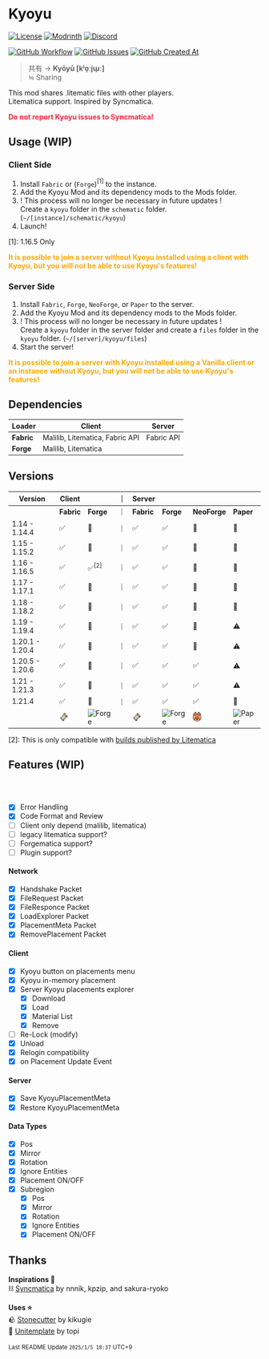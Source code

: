 # Kyoyu

[![License](https://img.shields.io/github/license/Vulpeus-Server/kyoyu)](http://www.gnu.org/licenses/lgpl-3.0.html)
[![Modrinth](https://img.shields.io/modrinth/dt/VozTPxB4?label=Modrinth%20Downloads)](https://modrinth.com/mod/VozTPxB4)
[![Discord](https://img.shields.io/discord/1157213775791935539?logo=Discord)](https://discord.gg/tjayanzYMf)

[![GitHub Workflow](https://github.com/Vulpeus-Server/kyoyu/actions/workflows/gradle.yml/badge.svg)](https://github.com/Vulpeus-Server/kyoyu/actions/workflows/gradle.yml)
[![GitHub Issues](https://img.shields.io/github/issues/Vulpeus-Server/kyoyu)](https://github.com/Vulpeus-Server/kyoyu/issues)
[![GitHub Created At](https://img.shields.io/github/created-at/Vulpeus-Server/kyoyu)](https://github.com/Vulpeus-Server/kyoyu)

> 共有 -> **Kyōyū [kʲo̞ːjɯ̟ː]**<br>
> ≒ Sharing

This mod shares .litematic files with other players.<br>
Litematica support. Inspired by Syncmatica.

<strong><font color=#ff223a>Do not report Kyoyu issues to Syncmatica!</font></strong>

## Usage (WIP)

### Client Side

1. Install `Fabric` or (`Forge`)<a><sup>[1]</sup></a> to the instance.
2. Add the Kyoyu Mod and its dependency mods to the Mods folder.
3. ! This process will no longer be necessary in future updates !<br>
   Create a `kyoyu` folder in the `schematic` folder. (`~/[instance]/schematic/kyoyu`)
4. Launch!

<a>[1]</a>: 1.16.5 Only

<b><font color=#F9AA00>It is possible to join a server without Kyoyu installed using a client with Kyoyu, but you will not be able to use Kyoyu's features!</font></b>

### Server Side

1. Install `Fabric`, `Forge`, `NeoForge`, or `Paper` to the server.
2. Add the Kyoyu Mod and its dependency mods to the Mods folder.
3. ! This process will no longer be necessary in future updates !<br>
   Create a `kyoyu` folder in the server folder and create a `files` folder in the `kyoyu` folder. (`~/[server]/kyoyu/files`)
4. Start the server!

<b><font color=#F9AA00>It is possible to join a server with Kyoyu installed using a Vanilla client or an instance without Kyoyu, but you will not be able to use Kyoyu's features!</font></b>

## Dependencies

| Loader        | Client                          | Server     |
|---------------|---------------------------------|------------|
| **Fabric**    | Malilib, Litematica, Fabric API | Fabric API |
| **Forge**     | Malilib, Litematica             |            |

## Versions

| Version          | Client     |           |｜| Server     |           |              |           |
|------------------|------------|-----------|--|------------|-----------|--------------|-----------|
|                  | **Fabric** | **Forge** |｜| **Fabric** | **Forge** | **NeoForge** | **Paper** |
| 1.14 - 1.14.4    | ✅        | 🚫        |｜| ✅        | ✅        | 🚫          | 🚫       |
| 1.15 - 1.15.2    | ✅        | 🚫        |｜| ✅        | ✅        | 🚫          | 🚫       |
| 1.16 - 1.16.5    | ✅        | ✅<a><sup>[2]</sup></a>|｜| ✅        | ✅        | 🚫          | 🚫       |
| 1.17 - 1.17.1    | ✅        | 🚫        |｜| ✅        | ✅        | 🚫          | 🚫       |
| 1.18 - 1.18.2    | ✅        | 🚫        |｜| ✅        | ✅        | 🚫          | 🚫       |
| 1.19 - 1.19.4    | ✅        | 🚫        |｜| ✅        | ✅        | 🚫          | ⚠️       |
| 1.20.1 - 1.20.4  | ✅        | 🚫        |｜| ✅        | ✅        | 🚫          | ⚠️       |
| 1.20.5 - 1.20.6  | ✅        | 🚫        |｜| ✅        | ✅        | ✅          | ⚠️       |
| 1.21 - 1.21.3    | ✅        | 🚫        |｜| ✅        | ✅        | ✅          | ⚠️       |
| 1.21.4           | ✅        | 🚫        |｜| ✅        | ✅        | ✅          | 🚫       |
||<img src="https://raw.githubusercontent.com/FabricMC/fabric/refs/heads/1.21.4/src/main/resources/assets/fabric/icon.png" width="18px" alt="Fabric">|<img src="https://raw.githubusercontent.com/MinecraftForge/MinecraftForge/refs/heads/1.21.x/icon.ico" width="18px" alt="Forge">||<img src="https://raw.githubusercontent.com/FabricMC/fabric/refs/heads/1.21.4/src/main/resources/assets/fabric/icon.png" width="18px" alt="Fabric">|<img src="https://raw.githubusercontent.com/MinecraftForge/MinecraftForge/refs/heads/1.21.x/icon.ico" width="18px" alt="Forge">|<img src="https://raw.githubusercontent.com/neoforged/NeoForge/ac7a3bc021d604509763dd8d310aefc8fc4a4039/.idea/icon.svg" width="18px" alt="NeoForge">|<img src="https://forums.papermc.io/data/assets/logo/paperlogo512.png" width="18px" alt="Paper">|

<a>[2]</a>: This is only compatible with <a href="https://modrinth.com/mod/litematica/versions?g=1.16.5&l=forge" target="_blank">builds published by Litematica</a>

## Features (WIP)

### 　

- [x] Error Handling
- [x] Code Format and Review
- [ ] Client only depend (malilib, litematica)
- [ ] legacy litematica support?
- [ ] Forgematica support?
- [ ] Plugin support?

#### Network

- [x] Handshake Packet
- [x] FileRequest Packet
- [x] FileResponce Packet
- [x] LoadExplorer Packet
- [x] PlacementMeta Packet
- [x] RemovePlacement Packet

#### Client

- [x] Kyoyu button on placements menu
- [x] Kyoyu in-memory placement
- [x] Server Kyoyu placements explorer
  - [x] Download
  - [x] Load
  - [x] Material List
  - [x] Remove
- [ ] Re-Lock (modify)
- [x] Unload
- [x] Relogin compatibility
- [x] on Placement Update Event

#### Server

- [x] Save KyoyuPlacementMeta
- [x] Restore KyoyuPlacementMeta

#### Data Types

- [x] Pos
- [x] Mirror
- [x] Rotation
- [x] Ignore Entities
- [x] Placement ON/OFF
- [x] Subregion
  - [x] Pos
  - [x] Mirror
  - [x] Rotation
  - [x] Ignore Entities
  - [x] Placement ON/OFF

## Thanks

**Inspirations 🔖**<br>
⛓️ [Syncmatica](https://github.com/End-Tech/syncmatica) by nnnik, kpzip, and sakura-ryoko<br>

**Uses ⭐**<br>
🪨 [Stonecutter](https://stonecutter.kikugie.dev/) by kikugie<br>
🍤 [Unitemplate](https://github.com/topi-banana/unitemplate/tree/stonecutter) by topi

<small>Last README Update `2025/1/5 18:37` UTC+9</small>
